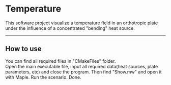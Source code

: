 # Temperature
This software project visualize a temperature field in an orthotropic plate under the influence of a concentrated "bending" heat source.
***
How to use
---
You can find all required files in "CMakeFiles" folder.<br />
Open the main executable file, input all required data(heat sources, plate parameters, etc) and close the program.
Then find "Show.mw" and open it with Maple. Run the scenario. Done.